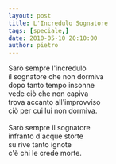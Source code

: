 ```yaml
---
layout: post
title: L'Incredulo Sognatore
tags: [speciale,]
date: 2010-05-10 20:10:00
author: pietro
---
```

Sarò sempre l'incredulo<br/>il sognatore che non dormiva<br/>dopo tanto tempo insonne<br/>vede ciò che non capiva<br/>trova accanto all'improvviso<br/>ciò per cui lui non dormiva.<br/><br/>Sarò sempre il sognatore<br/>infranto d'acque storte<br/>su rive tanto ignote<br/>c'è chi le crede morte.
